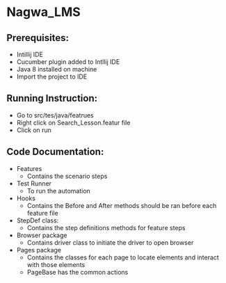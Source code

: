 # Nagwa_LMS

## Prerequisites:
-	Intillij IDE
-	Cucumber plugin added to Intllij IDE
-	Java 8 installed on machine
-	Import the project to IDE

## Running Instruction:
-	Go to src/tes/java/featrues
-	Right click on Search_Lesson.featur file
-	Click on run
## Code Documentation:
-	Features
     - Contains the scenario steps
- Test Runner
     - To run the automation
-	Hooks
     - Contains the Before and After methods should be ran before each feature file
-	StepDef class:
     - Contains the step definitions methods for feature steps
-	Browser package
     - Contains driver class to initiate the driver to open browser
-	Pages package 
     - Contains the classes for each page to locate elements and interact with those elements
     - PageBase has the common actions 
